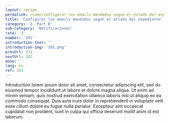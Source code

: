 ```yaml
---
layout: recipe
permalink: /como/configurar-los-emails-mandados-segun-el-estado-del-expediente/
title: 'Configurar los emails mandados según el estado del expediente'
category: '2. Part B'
sub-category: 'Notificaciones'
rate: '3'
number: '241'
introduction-text: ''
introduction-img: '101.png'
prevUrl: 231
nextUrl: 242
done: ''
lang: es
ref: 241
---
```


Introduction lorem ipsum dolor sit amet, consectetur adipiscing elit, sed do eiusmod tempor incididunt ut labore et dolore magna aliqua. Ut enim ad minim veniam, quis nostrud exercitation ullamco laboris nisi ut aliquip ex ea commodo consequat. Duis aute irure dolor in reprehenderit in voluptate velit esse cillum dolore eu fugiat nulla pariatur. Excepteur sint occaecat cupidatat non proident, sunt in culpa qui officia deserunt mollit anim id est laborum.

